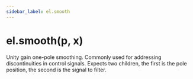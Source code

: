 ```yaml
---
sidebar_label: el.smooth
---
```


# el.smooth(p, x)

Unity gain one-pole smoothing. Commonly used for addressing discontinuities in
control signals. Expects two children, the first is the pole position, the second
is the signal to filter.
